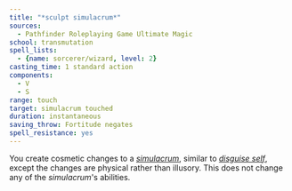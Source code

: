 ```yaml
---
title: "*sculpt simulacrum*"
sources:
  - Pathfinder Roleplaying Game Ultimate Magic
school: transmutation
spell_lists:
  - {name: sorcerer/wizard, level: 2}
casting_time: 1 standard action
components:
  - V
  - S
range: touch
target: simulacrum touched
duration: instantaneous
saving_throw: Fortitude negates
spell_resistance: yes
---
```


You create cosmetic changes to a [*simulacrum*](/spells/simulacrum/), similar to [*disguise self*](/spells/disguise-self/), except the changes are physical rather than illusory. This does not change any of the *simulacrum*'s abilities.

